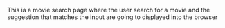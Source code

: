 This ia a movie search page where the user search for a movie and the suggestion that matches the input are going to displayed into the browser
